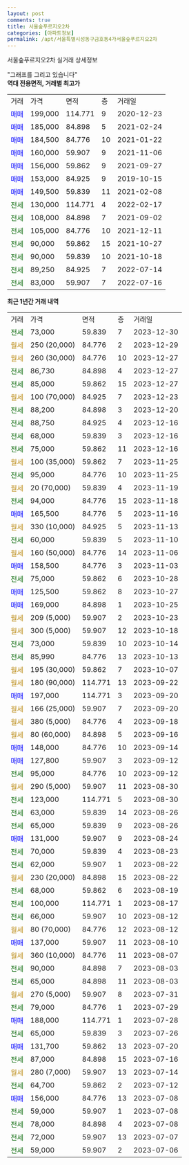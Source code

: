 ```yaml
---
layout: post
comments: true
title: 서울숲푸르지오2차
categories: [아파트정보]
permalink: /apt/서울특별시성동구금호동4가서울숲푸르지오2차
---
```


서울숲푸르지오2차 실거래 상세정보

<script type="text/javascript">
  google.charts.load('current', {'packages':['line', 'corechart']});
  google.charts.setOnLoadCallback(drawChart);

  function drawChart() {
    var data = new google.visualization.DataTable();
    data.addColumn('date', '거래일');
    data.addColumn('number', "매매");
    data.addColumn('number', "전세");
    data.addColumn('number', "전매");

    data.addRows([[new Date(Date.parse("2023-12-30")), null, 73000, null], [new Date(Date.parse("2023-12-29")), null, null, null], [new Date(Date.parse("2023-12-27")), null, null, null], [new Date(Date.parse("2023-12-27")), null, 86730, null], [new Date(Date.parse("2023-12-27")), null, 85000, null], [new Date(Date.parse("2023-12-23")), null, null, null], [new Date(Date.parse("2023-12-20")), null, 88200, null], [new Date(Date.parse("2023-12-16")), null, 88750, null], [new Date(Date.parse("2023-12-16")), null, 68000, null], [new Date(Date.parse("2023-12-16")), null, 75000, null], [new Date(Date.parse("2023-11-25")), null, null, null], [new Date(Date.parse("2023-11-25")), null, 95000, null], [new Date(Date.parse("2023-11-19")), null, null, null], [new Date(Date.parse("2023-11-18")), null, 94000, null], [new Date(Date.parse("2023-11-16")), 165500, null, null], [new Date(Date.parse("2023-11-13")), null, null, null], [new Date(Date.parse("2023-11-10")), null, 60000, null], [new Date(Date.parse("2023-11-06")), null, null, null], [new Date(Date.parse("2023-11-03")), 158500, null, null], [new Date(Date.parse("2023-10-28")), null, 75000, null], [new Date(Date.parse("2023-10-27")), 125500, null, null], [new Date(Date.parse("2023-10-25")), 169000, null, null], [new Date(Date.parse("2023-10-23")), null, null, null], [new Date(Date.parse("2023-10-18")), null, null, null], [new Date(Date.parse("2023-10-14")), null, 73000, null], [new Date(Date.parse("2023-10-13")), null, 85990, null], [new Date(Date.parse("2023-10-07")), null, null, null], [new Date(Date.parse("2023-09-22")), null, null, null], [new Date(Date.parse("2023-09-20")), 197000, null, null], [new Date(Date.parse("2023-09-20")), null, null, null], [new Date(Date.parse("2023-09-18")), null, null, null], [new Date(Date.parse("2023-09-16")), null, null, null], [new Date(Date.parse("2023-09-14")), 148000, null, null], [new Date(Date.parse("2023-09-12")), 127800, null, null], [new Date(Date.parse("2023-09-12")), null, 95000, null], [new Date(Date.parse("2023-08-30")), null, null, null], [new Date(Date.parse("2023-08-30")), null, 123000, null], [new Date(Date.parse("2023-08-26")), null, 63000, null], [new Date(Date.parse("2023-08-26")), null, 65000, null], [new Date(Date.parse("2023-08-24")), 131000, null, null], [new Date(Date.parse("2023-08-23")), null, 70000, null], [new Date(Date.parse("2023-08-22")), null, 62000, null], [new Date(Date.parse("2023-08-22")), null, null, null], [new Date(Date.parse("2023-08-19")), null, 68000, null], [new Date(Date.parse("2023-08-17")), null, 100000, null], [new Date(Date.parse("2023-08-12")), null, 66000, null], [new Date(Date.parse("2023-08-12")), null, null, null], [new Date(Date.parse("2023-08-10")), 137000, null, null], [new Date(Date.parse("2023-08-07")), null, null, null], [new Date(Date.parse("2023-08-03")), null, 90000, null], [new Date(Date.parse("2023-08-03")), null, 65000, null], [new Date(Date.parse("2023-07-31")), null, null, null], [new Date(Date.parse("2023-07-29")), null, 79000, null], [new Date(Date.parse("2023-07-28")), 188000, null, null], [new Date(Date.parse("2023-07-26")), null, 65000, null], [new Date(Date.parse("2023-07-20")), 131700, null, null], [new Date(Date.parse("2023-07-16")), null, 87000, null], [new Date(Date.parse("2023-07-14")), null, null, null], [new Date(Date.parse("2023-07-12")), null, 64700, null], [new Date(Date.parse("2023-07-08")), 156000, null, null], [new Date(Date.parse("2023-07-08")), null, 59000, null], [new Date(Date.parse("2023-07-08")), null, 78000, null], [new Date(Date.parse("2023-07-07")), null, 72000, null], [new Date(Date.parse("2023-07-06")), null, 59000, null]]);

    var options = {
      hAxis: {
        format: 'yyyy/MM/dd'
      },    
      lineWidth: 0,
      pointsVisible: true,    
      title: '최근 1년간 유형별 실거래가 분포',
      legend: { position: 'bottom' }
    };

    var formatter = new google.visualization.NumberFormat({pattern:'###,###'} );
    formatter.format(data, 1);
    formatter.format(data, 2);
    
    setTimeout(function() {
        var chart = new google.visualization.LineChart(document.getElementById('columnchart_material'));
        chart.draw(data, (options));
        document.getElementById('loading').style.display = 'none';
    }, 200);
  }
</script>


<div id="loading" style="z-index:20; display: block; margin-left: 0px">"그래프를 그리고 있습니다"</div>
<div id="columnchart_material" style="width: 95%; margin-left: 0px; display: block"></div>
<!-- contents start -->
<b>역대 전용면적, 거래별 최고가</b>
<table class="sortable">
    <tr>
      <td>거래</td>
      <td>가격</td>
      <td>면적</td>
      <td>층</td>
      <td>거래일</td>
    </tr>
        <tr>
          <td><a style="color: blue">매매</a></td>
          <td>199,000</td>
          <td>114.771</td>
          <td>9</td>
          <td>2020-12-23</td>
        </tr>            <tr>
          <td><a style="color: blue">매매</a></td>
          <td>185,000</td>
          <td>84.898</td>
          <td>5</td>
          <td>2021-02-24</td>
        </tr>            <tr>
          <td><a style="color: blue">매매</a></td>
          <td>184,500</td>
          <td>84.776</td>
          <td>10</td>
          <td>2021-01-22</td>
        </tr>            <tr>
          <td><a style="color: blue">매매</a></td>
          <td>160,000</td>
          <td>59.907</td>
          <td>9</td>
          <td>2021-11-06</td>
        </tr>            <tr>
          <td><a style="color: blue">매매</a></td>
          <td>156,000</td>
          <td>59.862</td>
          <td>9</td>
          <td>2021-09-27</td>
        </tr>            <tr>
          <td><a style="color: blue">매매</a></td>
          <td>153,000</td>
          <td>84.925</td>
          <td>9</td>
          <td>2019-10-15</td>
        </tr>            <tr>
          <td><a style="color: blue">매매</a></td>
          <td>149,500</td>
          <td>59.839</td>
          <td>11</td>
          <td>2021-02-08</td>
        </tr>        
        <tr>
              <td><a style="color: darkgreen">전세</a></td>
              <td>130,000</td>
              <td>114.771</td>
              <td>4</td>
              <td>2022-02-17</td>
            </tr>            <tr>
              <td><a style="color: darkgreen">전세</a></td>
              <td>108,000</td>
              <td>84.898</td>
              <td>7</td>
              <td>2021-09-02</td>
            </tr>            <tr>
              <td><a style="color: darkgreen">전세</a></td>
              <td>105,000</td>
              <td>84.776</td>
              <td>10</td>
              <td>2021-12-11</td>
            </tr>            <tr>
              <td><a style="color: darkgreen">전세</a></td>
              <td>90,000</td>
              <td>59.862</td>
              <td>15</td>
              <td>2021-10-27</td>
            </tr>            <tr>
              <td><a style="color: darkgreen">전세</a></td>
              <td>90,000</td>
              <td>59.839</td>
              <td>10</td>
              <td>2021-10-18</td>
            </tr>            <tr>
              <td><a style="color: darkgreen">전세</a></td>
              <td>89,250</td>
              <td>84.925</td>
              <td>7</td>
              <td>2022-07-14</td>
            </tr>            <tr>
              <td><a style="color: darkgreen">전세</a></td>
              <td>83,000</td>
              <td>59.907</td>
              <td>7</td>
              <td>2022-07-16</td>
            </tr>        
    
</table>

<b>최근 1년간 거래 내역</b>

<table class="sortable">
    <tr>
      <td>거래</td>
      <td>가격</td>
      <td>면적</td>
      <td>층</td>
      <td>거래일</td>
    </tr>
    <tr>
      <td><a style="color: darkgreen">전세</a></td>
      <td>73,000</td>
      <td>59.839</td>
      <td>7</td>
      <td>2023-12-30</td>
    </tr>          <tr>
      <td><a style="color: darkgoldenrod">월세</a></td>
      <td>250 (20,000)</td>
      <td>84.776</td>
      <td>2</td>
      <td>2023-12-29</td>
    </tr>          <tr>
      <td><a style="color: darkgoldenrod">월세</a></td>
      <td>260 (30,000)</td>
      <td>84.776</td>
      <td>10</td>
      <td>2023-12-27</td>
    </tr>          <tr>
      <td><a style="color: darkgreen">전세</a></td>
      <td>86,730</td>
      <td>84.898</td>
      <td>4</td>
      <td>2023-12-27</td>
    </tr>          <tr>
      <td><a style="color: darkgreen">전세</a></td>
      <td>85,000</td>
      <td>59.862</td>
      <td>15</td>
      <td>2023-12-27</td>
    </tr>          <tr>
      <td><a style="color: darkgoldenrod">월세</a></td>
      <td>100 (70,000)</td>
      <td>84.925</td>
      <td>7</td>
      <td>2023-12-23</td>
    </tr>          <tr>
      <td><a style="color: darkgreen">전세</a></td>
      <td>88,200</td>
      <td>84.898</td>
      <td>3</td>
      <td>2023-12-20</td>
    </tr>          <tr>
      <td><a style="color: darkgreen">전세</a></td>
      <td>88,750</td>
      <td>84.925</td>
      <td>4</td>
      <td>2023-12-16</td>
    </tr>          <tr>
      <td><a style="color: darkgreen">전세</a></td>
      <td>68,000</td>
      <td>59.839</td>
      <td>3</td>
      <td>2023-12-16</td>
    </tr>          <tr>
      <td><a style="color: darkgreen">전세</a></td>
      <td>75,000</td>
      <td>59.862</td>
      <td>11</td>
      <td>2023-12-16</td>
    </tr>          <tr>
      <td><a style="color: darkgoldenrod">월세</a></td>
      <td>100 (35,000)</td>
      <td>59.862</td>
      <td>7</td>
      <td>2023-11-25</td>
    </tr>          <tr>
      <td><a style="color: darkgreen">전세</a></td>
      <td>95,000</td>
      <td>84.776</td>
      <td>10</td>
      <td>2023-11-25</td>
    </tr>          <tr>
      <td><a style="color: darkgoldenrod">월세</a></td>
      <td>20 (70,000)</td>
      <td>59.839</td>
      <td>4</td>
      <td>2023-11-19</td>
    </tr>          <tr>
      <td><a style="color: darkgreen">전세</a></td>
      <td>94,000</td>
      <td>84.776</td>
      <td>15</td>
      <td>2023-11-18</td>
    </tr>          <tr>
      <td><a style="color: blue">매매</a></td>
      <td>165,500</td>
      <td>84.776</td>
      <td>5</td>
      <td>2023-11-16</td>
    </tr>          <tr>
      <td><a style="color: darkgoldenrod">월세</a></td>
      <td>330 (10,000)</td>
      <td>84.925</td>
      <td>5</td>
      <td>2023-11-13</td>
    </tr>          <tr>
      <td><a style="color: darkgreen">전세</a></td>
      <td>60,000</td>
      <td>59.839</td>
      <td>5</td>
      <td>2023-11-10</td>
    </tr>          <tr>
      <td><a style="color: darkgoldenrod">월세</a></td>
      <td>160 (50,000)</td>
      <td>84.776</td>
      <td>14</td>
      <td>2023-11-06</td>
    </tr>          <tr>
      <td><a style="color: blue">매매</a></td>
      <td>158,500</td>
      <td>84.776</td>
      <td>3</td>
      <td>2023-11-03</td>
    </tr>          <tr>
      <td><a style="color: darkgreen">전세</a></td>
      <td>75,000</td>
      <td>59.862</td>
      <td>6</td>
      <td>2023-10-28</td>
    </tr>          <tr>
      <td><a style="color: blue">매매</a></td>
      <td>125,500</td>
      <td>59.862</td>
      <td>8</td>
      <td>2023-10-27</td>
    </tr>          <tr>
      <td><a style="color: blue">매매</a></td>
      <td>169,000</td>
      <td>84.898</td>
      <td>1</td>
      <td>2023-10-25</td>
    </tr>          <tr>
      <td><a style="color: darkgoldenrod">월세</a></td>
      <td>209 (5,000)</td>
      <td>59.907</td>
      <td>2</td>
      <td>2023-10-23</td>
    </tr>          <tr>
      <td><a style="color: darkgoldenrod">월세</a></td>
      <td>300 (5,000)</td>
      <td>59.907</td>
      <td>12</td>
      <td>2023-10-18</td>
    </tr>          <tr>
      <td><a style="color: darkgreen">전세</a></td>
      <td>73,000</td>
      <td>59.839</td>
      <td>10</td>
      <td>2023-10-14</td>
    </tr>          <tr>
      <td><a style="color: darkgreen">전세</a></td>
      <td>85,990</td>
      <td>84.776</td>
      <td>13</td>
      <td>2023-10-13</td>
    </tr>          <tr>
      <td><a style="color: darkgoldenrod">월세</a></td>
      <td>195 (30,000)</td>
      <td>59.862</td>
      <td>7</td>
      <td>2023-10-07</td>
    </tr>          <tr>
      <td><a style="color: darkgoldenrod">월세</a></td>
      <td>180 (90,000)</td>
      <td>114.771</td>
      <td>13</td>
      <td>2023-09-22</td>
    </tr>          <tr>
      <td><a style="color: blue">매매</a></td>
      <td>197,000</td>
      <td>114.771</td>
      <td>3</td>
      <td>2023-09-20</td>
    </tr>          <tr>
      <td><a style="color: darkgoldenrod">월세</a></td>
      <td>166 (25,000)</td>
      <td>59.907</td>
      <td>7</td>
      <td>2023-09-20</td>
    </tr>          <tr>
      <td><a style="color: darkgoldenrod">월세</a></td>
      <td>380 (5,000)</td>
      <td>84.776</td>
      <td>4</td>
      <td>2023-09-18</td>
    </tr>          <tr>
      <td><a style="color: darkgoldenrod">월세</a></td>
      <td>80 (60,000)</td>
      <td>84.898</td>
      <td>5</td>
      <td>2023-09-16</td>
    </tr>          <tr>
      <td><a style="color: blue">매매</a></td>
      <td>148,000</td>
      <td>84.776</td>
      <td>10</td>
      <td>2023-09-14</td>
    </tr>          <tr>
      <td><a style="color: blue">매매</a></td>
      <td>127,800</td>
      <td>59.907</td>
      <td>3</td>
      <td>2023-09-12</td>
    </tr>          <tr>
      <td><a style="color: darkgreen">전세</a></td>
      <td>95,000</td>
      <td>84.776</td>
      <td>10</td>
      <td>2023-09-12</td>
    </tr>          <tr>
      <td><a style="color: darkgoldenrod">월세</a></td>
      <td>290 (5,000)</td>
      <td>59.907</td>
      <td>11</td>
      <td>2023-08-30</td>
    </tr>          <tr>
      <td><a style="color: darkgreen">전세</a></td>
      <td>123,000</td>
      <td>114.771</td>
      <td>5</td>
      <td>2023-08-30</td>
    </tr>          <tr>
      <td><a style="color: darkgreen">전세</a></td>
      <td>63,000</td>
      <td>59.839</td>
      <td>14</td>
      <td>2023-08-26</td>
    </tr>          <tr>
      <td><a style="color: darkgreen">전세</a></td>
      <td>65,000</td>
      <td>59.839</td>
      <td>9</td>
      <td>2023-08-26</td>
    </tr>          <tr>
      <td><a style="color: blue">매매</a></td>
      <td>131,000</td>
      <td>59.907</td>
      <td>9</td>
      <td>2023-08-24</td>
    </tr>          <tr>
      <td><a style="color: darkgreen">전세</a></td>
      <td>70,000</td>
      <td>59.839</td>
      <td>4</td>
      <td>2023-08-23</td>
    </tr>          <tr>
      <td><a style="color: darkgreen">전세</a></td>
      <td>62,000</td>
      <td>59.907</td>
      <td>1</td>
      <td>2023-08-22</td>
    </tr>          <tr>
      <td><a style="color: darkgoldenrod">월세</a></td>
      <td>230 (20,000)</td>
      <td>84.898</td>
      <td>15</td>
      <td>2023-08-22</td>
    </tr>          <tr>
      <td><a style="color: darkgreen">전세</a></td>
      <td>68,000</td>
      <td>59.862</td>
      <td>6</td>
      <td>2023-08-19</td>
    </tr>          <tr>
      <td><a style="color: darkgreen">전세</a></td>
      <td>100,000</td>
      <td>114.771</td>
      <td>1</td>
      <td>2023-08-17</td>
    </tr>          <tr>
      <td><a style="color: darkgreen">전세</a></td>
      <td>66,000</td>
      <td>59.907</td>
      <td>10</td>
      <td>2023-08-12</td>
    </tr>          <tr>
      <td><a style="color: darkgoldenrod">월세</a></td>
      <td>80 (70,000)</td>
      <td>84.776</td>
      <td>12</td>
      <td>2023-08-12</td>
    </tr>          <tr>
      <td><a style="color: blue">매매</a></td>
      <td>137,000</td>
      <td>59.907</td>
      <td>11</td>
      <td>2023-08-10</td>
    </tr>          <tr>
      <td><a style="color: darkgoldenrod">월세</a></td>
      <td>360 (10,000)</td>
      <td>84.776</td>
      <td>11</td>
      <td>2023-08-07</td>
    </tr>          <tr>
      <td><a style="color: darkgreen">전세</a></td>
      <td>90,000</td>
      <td>84.898</td>
      <td>7</td>
      <td>2023-08-03</td>
    </tr>          <tr>
      <td><a style="color: darkgreen">전세</a></td>
      <td>65,000</td>
      <td>84.898</td>
      <td>11</td>
      <td>2023-08-03</td>
    </tr>          <tr>
      <td><a style="color: darkgoldenrod">월세</a></td>
      <td>270 (5,000)</td>
      <td>59.907</td>
      <td>8</td>
      <td>2023-07-31</td>
    </tr>          <tr>
      <td><a style="color: darkgreen">전세</a></td>
      <td>79,000</td>
      <td>84.776</td>
      <td>1</td>
      <td>2023-07-29</td>
    </tr>          <tr>
      <td><a style="color: blue">매매</a></td>
      <td>188,000</td>
      <td>114.771</td>
      <td>1</td>
      <td>2023-07-28</td>
    </tr>          <tr>
      <td><a style="color: darkgreen">전세</a></td>
      <td>65,000</td>
      <td>59.839</td>
      <td>3</td>
      <td>2023-07-26</td>
    </tr>          <tr>
      <td><a style="color: blue">매매</a></td>
      <td>131,700</td>
      <td>59.862</td>
      <td>13</td>
      <td>2023-07-20</td>
    </tr>          <tr>
      <td><a style="color: darkgreen">전세</a></td>
      <td>87,000</td>
      <td>84.898</td>
      <td>15</td>
      <td>2023-07-16</td>
    </tr>          <tr>
      <td><a style="color: darkgoldenrod">월세</a></td>
      <td>280 (7,000)</td>
      <td>59.907</td>
      <td>13</td>
      <td>2023-07-14</td>
    </tr>          <tr>
      <td><a style="color: darkgreen">전세</a></td>
      <td>64,700</td>
      <td>59.862</td>
      <td>2</td>
      <td>2023-07-12</td>
    </tr>          <tr>
      <td><a style="color: blue">매매</a></td>
      <td>156,000</td>
      <td>84.776</td>
      <td>13</td>
      <td>2023-07-08</td>
    </tr>          <tr>
      <td><a style="color: darkgreen">전세</a></td>
      <td>59,000</td>
      <td>59.907</td>
      <td>1</td>
      <td>2023-07-08</td>
    </tr>          <tr>
      <td><a style="color: darkgreen">전세</a></td>
      <td>78,000</td>
      <td>84.898</td>
      <td>4</td>
      <td>2023-07-08</td>
    </tr>          <tr>
      <td><a style="color: darkgreen">전세</a></td>
      <td>72,000</td>
      <td>59.907</td>
      <td>13</td>
      <td>2023-07-07</td>
    </tr>          <tr>
      <td><a style="color: darkgreen">전세</a></td>
      <td>59,000</td>
      <td>59.907</td>
      <td>2</td>
      <td>2023-07-06</td>
    </tr>      </table>
<!-- contents end -->    

